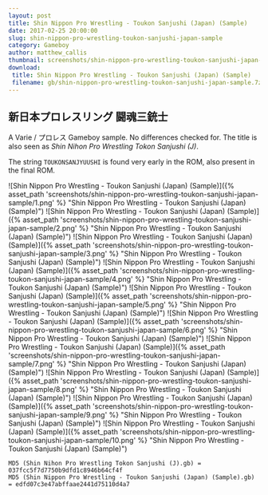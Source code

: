 ```yaml
---
layout: post
title: Shin Nippon Pro Wrestling - Toukon Sanjushi (Japan) (Sample)
date: 2017-02-25 20:00:00
slug: shin-nippon-pro-wrestling-toukon-sanjushi-japan-sample
category: Gameboy
author: matthew_callis
thumbnail: screenshots/shin-nippon-pro-wrestling-toukon-sanjushi-japan-sample/4.png
download:
 title: Shin Nippon Pro Wrestling - Toukon Sanjushi (Japan) (Sample)
 filename: gb/shin-nippon-pro-wrestling-toukon-sanjushi-japan-sample.7z
---
```


## 新日本プロレスリング 闘魂三銃士

A Varie / プロレス Gameboy sample. No differences checked for. The title is also seen as _Shin Nihon Pro Wrestling Tokon Sanjushi (J)_.

The string `TOUKONSANJYUUSHI` is found very early in the ROM, also present in the final ROM.

![Shin Nippon Pro Wrestling - Toukon Sanjushi (Japan) (Sample)]({% asset_path 'screenshots/shin-nippon-pro-wrestling-toukon-sanjushi-japan-sample/1.png' %} "Shin Nippon Pro Wrestling - Toukon Sanjushi (Japan) (Sample)")
![Shin Nippon Pro Wrestling - Toukon Sanjushi (Japan) (Sample)]({% asset_path 'screenshots/shin-nippon-pro-wrestling-toukon-sanjushi-japan-sample/2.png' %} "Shin Nippon Pro Wrestling - Toukon Sanjushi (Japan) (Sample)")
![Shin Nippon Pro Wrestling - Toukon Sanjushi (Japan) (Sample)]({% asset_path 'screenshots/shin-nippon-pro-wrestling-toukon-sanjushi-japan-sample/3.png' %} "Shin Nippon Pro Wrestling - Toukon Sanjushi (Japan) (Sample)")
![Shin Nippon Pro Wrestling - Toukon Sanjushi (Japan) (Sample)]({% asset_path 'screenshots/shin-nippon-pro-wrestling-toukon-sanjushi-japan-sample/4.png' %} "Shin Nippon Pro Wrestling - Toukon Sanjushi (Japan) (Sample)")
![Shin Nippon Pro Wrestling - Toukon Sanjushi (Japan) (Sample)]({% asset_path 'screenshots/shin-nippon-pro-wrestling-toukon-sanjushi-japan-sample/5.png' %} "Shin Nippon Pro Wrestling - Toukon Sanjushi (Japan) (Sample)")
![Shin Nippon Pro Wrestling - Toukon Sanjushi (Japan) (Sample)]({% asset_path 'screenshots/shin-nippon-pro-wrestling-toukon-sanjushi-japan-sample/6.png' %} "Shin Nippon Pro Wrestling - Toukon Sanjushi (Japan) (Sample)")
![Shin Nippon Pro Wrestling - Toukon Sanjushi (Japan) (Sample)]({% asset_path 'screenshots/shin-nippon-pro-wrestling-toukon-sanjushi-japan-sample/7.png' %} "Shin Nippon Pro Wrestling - Toukon Sanjushi (Japan) (Sample)")
![Shin Nippon Pro Wrestling - Toukon Sanjushi (Japan) (Sample)]({% asset_path 'screenshots/shin-nippon-pro-wrestling-toukon-sanjushi-japan-sample/8.png' %} "Shin Nippon Pro Wrestling - Toukon Sanjushi (Japan) (Sample)")
![Shin Nippon Pro Wrestling - Toukon Sanjushi (Japan) (Sample)]({% asset_path 'screenshots/shin-nippon-pro-wrestling-toukon-sanjushi-japan-sample/9.png' %} "Shin Nippon Pro Wrestling - Toukon Sanjushi (Japan) (Sample)")
![Shin Nippon Pro Wrestling - Toukon Sanjushi (Japan) (Sample)]({% asset_path 'screenshots/shin-nippon-pro-wrestling-toukon-sanjushi-japan-sample/10.png' %} "Shin Nippon Pro Wrestling - Toukon Sanjushi (Japan) (Sample)")

```
MD5 (Shin Nihon Pro Wrestling Tokon Sanjushi (J).gb) = 037fcc5f7d7750b9dfd1c8946b64cf4f
MD5 (Shin Nippon Pro Wrestling - Toukon Sanjushi (Japan) (Sample).gb) = edfd07c3e47abffaae2441d75110d4a7
```
